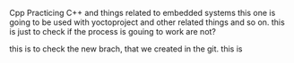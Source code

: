 Cpp Practicing C++ and things related to embedded systems
this one is going to be used with yoctoproject and other related things and so on.
this is just to check if the process is gouing to work are not?

this is to check the new brach, that we created in the git. this is
